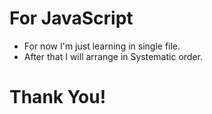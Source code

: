 # For JavaScript
- For now I'm just learning in single file.
- After that I will arrange in Systematic order.
# Thank You!
